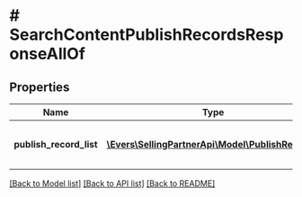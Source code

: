 # # SearchContentPublishRecordsResponseAllOf

## Properties

Name | Type | Description | Notes
------------ | ------------- | ------------- | -------------
**publish_record_list** | [**\Evers\SellingPartnerApi\Model\PublishRecord[]**](PublishRecord.md) | A list of A+ Content publishing records. |

[[Back to Model list]](../../README.md#models) [[Back to API list]](../../README.md#endpoints) [[Back to README]](../../README.md)
